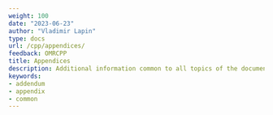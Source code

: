 ```yaml
---
weight: 100
date: "2023-06-23"
author: "Vladimir Lapin"
type: docs
url: /cpp/appendices/
feedback: OMRCPP
title: Appendices
description: Additional information common to all topics of the documentation.
keywords:
- addendum
- appendix
- common
---
```

